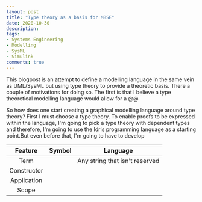 ```yaml
---
layout: post
title: "Type theory as a basis for MBSE"
date: 2020-10-30
description: 
tags:
- Systems Engineering
- Modelling
- SysML
- Simulink
comments: true
---
```


This blogpost is an attempt to define a modelling language in the same vein as UML/SysML but using type theory to provide a theoretic basis. There a couple of motivations for doing so. The first is that I believe a type theoretical modelling language would allow for a @@ 

<!--more -->

So how does one start creating a graphical modelling language around type theory? First I must choose a type theory. To enable proofs to be expressed within the language, I'm going to pick a type theory with dependent types and therefore, I'm going to use the Idris programming language as a starting point.But even before that, I'm going to have to develop

| Feature | Symbol | Language |
|:-------:|:------:|:--------:|
| Term    | | Any string that isn't reserved |
| Constructor | | |
| Application | | |
| Scope | | |